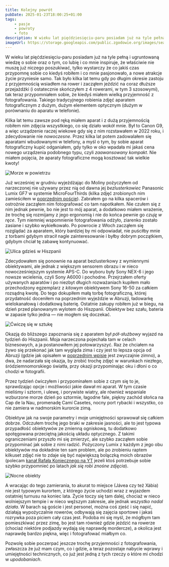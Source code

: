 ```yaml
---
title: Kolejny powrót
pubDate: 2025-01-23T18:00:25+01:00
tags:
    - pasje
    - powroty
    - foto
description: W wieku lat pięćdziesięciu-paru posiadam już na tyle pełną i ugruntowaną wiedzę o sobie oraz o tym, co lubię i co mnie inspiruje, że właściwie nie muszę już niczego poszukiwać, tylko wystarczy że co jakiś czas przypomnę sobie co kiedyś robiłem i co mnie pasjonowało, a nowe atrakcje życie przyniesie samo. Tak było kilka lat temu gdy po długim okresie zastoju z przyjemnością wsiadłem na rower i zacząłem jeździć na coraz dłuższe przejażdżki (i ostatecznie skończyłem z 4 rowerami, w tym 3 szosowymi), tak teraz przypomniałem sobie, że kiedyś miałem wielką przyjemność z fotografowania. Takiego tradycyjnego robienia zdjęć aparatem fotograficznym z dużym, dużym elementem optycznym (dużym w porównaniu do aparatu w telefonie).
imageUrl: https://storage.googleapis.com/public.zgodowie.org/images/sea-mist.jpg
---
```


W wieku lat pięćdziesięciu-paru posiadam już na tyle pełną i ugruntowaną wiedzę o sobie oraz o tym, co lubię i co mnie inspiruje, że właściwie nie muszę już niczego poszukiwać, tylko wystarczy że co jakiś czas przypomnę sobie co kiedyś robiłem i co mnie pasjonowało, a nowe atrakcje życie przyniesie samo. Tak było kilka lat temu gdy po długim okresie zastoju z przyjemnością wsiadłem na rower i zacząłem jeździć na coraz dłuższe przejażdżki (i ostatecznie skończyłem z 4 rowerami, w tym 3 szosowymi), tak teraz przypomniałem sobie, że kiedyś miałem wielką przyjemność z fotografowania. Takiego tradycyjnego robienia zdjęć aparatem fotograficznym z dużym, dużym elementem optycznym (dużym w porównaniu do aparatu w telefonie).

Kilka lat temu zawsze pod ręką miałem aparat i z dużą przyjemnością robiłem nim zdjęcia wszystkiego, co się działo wokół mnie. Był to Canon G9, a więc urządzenie raczej wiekowe gdy się z nim rozstawałem w 2022 roku, i zdecydowanie nie _nowoczesne_. Przez kilka lat potem zadowalałem się aparatami wbudowanymi w telefony, a myśl o tym, by sobie aparat fotograficzny kupić odganiałem, gdy tylko w oko wpadała mi jakaś cena nowego urządzenia podobnego typu, czyli _zaawansowany kompakt_. Nie miałem pojęcia, że aparaty fotograficzne mogą kosztować tak wielkie kwoty!

![Morze w powietrzu](https://storage.googleapis.com/public.zgodowie.org/images/sea-mist.jpg 'Powietrze było przesycone zapachem morza')

Już wcześniej w grudniu wyjeżdżając do Moliny pożyczyłem od narzeczonej nie używany przez nią od dawna jej _bezlusterkowiec_ Panasonic Lumix GF7 w systemie MicroFourThirds (kilka zdjęć zrobionych nim zamieściłem w [poprzednim poście](/blog/2025/01/w-abruzji-zima)). Zabrałem go na kilka spacerów i ostrożnie zacząłem nim fotografować co tam napotkałem. Nie czułem się z nim jednak pewnie, bo nie jest to mój aparat, a dodatkowo miałem wrażenie, że trochę się rozmijamy z jego ergonomią i nie do końca pewnie go _czuję w ręce_. Tym niemniej wspomnienie fotografowania odżyło, ziarenko zostało zasiane i szybko wykiełkowało. Po powrocie z Włoch zacząłem się rozglądać za aparatem, który bardziej by mi odpowiadał, nie puściłby mnie z torbami gdybym stracił nagle zainteresowanie i byłby dobrym początkiem, gdybym chciał tę zabawę kontynuować.

![Ulica gdzieś w Hiszpanii](https://storage.googleapis.com/public.zgodowie.org/images/ku-morzu.jpg 'Ulica gdzieś na Costa Blanca w Hiszpanii')

Zdecydowałem się ponownie na aparat bezlusterkowy z wymiennymi obiektywami, ale jednak z większym sensorem obrazu i w nieco nowocześniejszym systemie APS-C. Do wyboru były Sony NEX-6 i jego nowsze wcielenia, czyli Sony A6000 i pochodne. Przejrzałem oferty używanych aparatów i po niezbyt długich rozważaniach kupiłem mało przechodzony egzemplarz z _kitowym_ obiektywem Sony 16-50 za całkiem rozsądną kwotę. Do tego dokupiłem małą torbę fotograficzną, której przydatność doceniłem na poprzednim wyjeździe w Abruzji, ładowarkę wielokanałową i dodatkową baterię. Ostatnie zakupy robiłem już w biegu, na dzień przed planowanym wylotem do Hiszpanii. Obiektyw bez szału, bateria w zapasie tylko jedna &mdash; nie mogłem się doczekać.

![Ćwiczę się w sztukę](https://storage.googleapis.com/public.zgodowie.org/images/wzrok-siega.jpg 'Jest na co patrzeć na Cala Blanca')

Okazją do bliższego zapoznania się z aparatem był _pół-służbowy_ wyjazd na tydzień do Hiszpanii. Moja narzeczona pojechała tam w celach biznesowych, a ja postanowiłem jej potowarzyszyć. Raz że chciałem na żywo się przekonać jak tam wygląda zima i czy jest to lepsza opcja od Abruzji (gdzie jak opisałem w [poprzednim wpisie](/blog/2025/01/w-abruzji-zima) jest zwyczajnie zimno), a dwa, że nadarzała się okazja, by zrobić trochę zdjęć w warunkach niezłego, śródziemnomorskiego światła, przy okazji przypominając oku i dłoni o co chodzi w fotografii.

Przez tydzień ćwiczyłem i przypominałem sobie z czym się to je, sprawdzając opcje i możliwości jakie dawał mi aparat. W tym czasie mieliśmy i sztorm, i ulewę, i porywiste wiatry, ale również wspaniale wzburzone morze dzień po sztormie, łagodne fale, piękny zachód słońca na Cap de la Nau, promenadę Camí Casetes, nocny port rybacki i wszystko, co nie zamiera w nadmorskim kurorcie zimą.

Obiektyw jak na swoje parametry i moje umiejętności sprawował się całkiem dobrze. Odczułem trochę jego braki w zakresie jasności, ale to jest typowa przypadłość obiektywów ze zmienną ogniskową, tu dodatkowo spotęgowana przeciętną jakością układu optycznego. Z takimi ograniczeniami przyszło mi się zmierzyć, ale szybko zacząłem sobie przypominać jak sobie z nimi radzić. Pożyczony Lumix z każdym z jego obu obiektywów ma dokładnie ten sam problem, ale po zrobieniu raptem kilkuset zdjęć nie to zdaje się być największą bolączką moich obrazów (polecam [kanał Rafała Koniecznego na YT](https://www.youtube.com/@rafalkonieczny) jezeli ktoś potrzebuje sobie szybko przypomnieć po latach _jak się robi znośne zdjęcia_).

![Nocne obiekty](https://storage.googleapis.com/public.zgodowie.org/images/by-night.jpg 'Ktoś zapatrzony w morze')

A wracając do tego zamierania, to akurat to miejsce (Jávea czy też Xàbia) nie jest typowym kurortem, z którego życie uchodzi wraz z wyjazdem ostatniej turnusu na koniec lata. Życie toczy się tam dalej, chociaż w nieco wolniejszym tempie i w nieco węższym zakresie, ale jednak _wszystko nadal działa_. W barach są goście i jest personel, można coś zjeść i się napić, działają wypożyczalnie rowerów, odbywają się zajęcia sportowe i jakaś rozrywka poza piciem cały czas jest. Podoba mi się myśl, że mógłbym tam pomieszkiwać przez zimę, bo jest tam również gdzie jeździć na rowerze (chociaż niektóre podjazdy wydają się naprawdę mordercze), a okolica jest naprawdę bardzo piękna, więc i fotografować miałbym co.

Pozwolę sobie poczerpać jeszcze trochę przyjemności z fotografowania, zwłaszcza że już mam czym, co i gdzie, a teraz pozostaje nabycie wprawy i umiejętności technicznych, co już jest jedną z tych rzeczy o które mi chodzi w _upodobaniach_.
